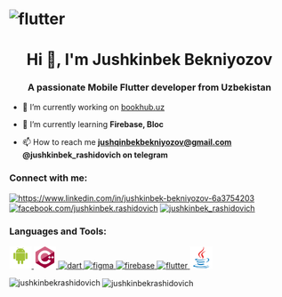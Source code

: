 <h1><img src="https://www.vectorlogo.zone/logos/flutterio/flutterio-icon.svg" alt="flutter" width="200" height="40"/></h1>
<h1 align="center">Hi 👋, I'm Jushkinbek Bekniyozov</h1>
<h3 align="center">A passionate Mobile Flutter developer from Uzbekistan</h3>


- 🔭 I’m currently working on [bookhub.uz](bookhub.uz)

- 🌱 I’m currently learning **Firebase, Bloc**

- 📫 How to reach me **jushqinbekbekniyozov@gmail.com @jushkinbek_rashidovich on telegram**

<h3 align="left">Connect with me:</h3>
<p align="left">
<a href="https://linkedin.com/in/jushkinbek-bekniyozov-6a3754203" target="blank"><img align="center" src="https://raw.githubusercontent.com/rahuldkjain/github-profile-readme-generator/master/src/images/icons/Social/linked-in-alt.svg" alt="https://www.linkedin.com/in/jushkinbek-bekniyozov-6a3754203" height="30" width="40" /></a>
<a href="https://fb.com/jushkinbek.rashidovich" target="blank"><img align="center" src="https://raw.githubusercontent.com/rahuldkjain/github-profile-readme-generator/master/src/images/icons/Social/facebook.svg" alt="facebook.com/jushkinbek.rashidovich" height="30" width="40" /></a>
<a href="https://instagram.com/jushkinbek_rashidovich" target="blank"><img align="center" src="https://raw.githubusercontent.com/rahuldkjain/github-profile-readme-generator/master/src/images/icons/Social/instagram.svg" alt="jushkinbek_rashidovich" height="30" width="40" /></a>
</p>

<h3 align="left">Languages and Tools:</h3>
<p align="left"> <a href="https://developer.android.com" target="_blank" rel="noreferrer"> <img src="https://raw.githubusercontent.com/devicons/devicon/master/icons/android/android-original-wordmark.svg" alt="android" width="40" height="40"/> </a> <a href="https://www.w3schools.com/cpp/" target="_blank" rel="noreferrer"> <img src="https://raw.githubusercontent.com/devicons/devicon/master/icons/cplusplus/cplusplus-original.svg" alt="cplusplus" width="40" height="40"/> </a> <a href="https://dart.dev" target="_blank" rel="noreferrer"> <img src="https://www.vectorlogo.zone/logos/dartlang/dartlang-icon.svg" alt="dart" width="40" height="40"/> </a> <a href="https://www.figma.com/" target="_blank" rel="noreferrer"> <img src="https://www.vectorlogo.zone/logos/figma/figma-icon.svg" alt="figma" width="40" height="40"/> </a> <a href="https://firebase.google.com/" target="_blank" rel="noreferrer"> <img src="https://www.vectorlogo.zone/logos/firebase/firebase-icon.svg" alt="firebase" width="40" height="40"/> </a> <a href="https://flutter.dev" target="_blank" rel="noreferrer"> <img src="https://www.vectorlogo.zone/logos/flutterio/flutterio-icon.svg" alt="flutter" width="40" height="40"/> </a> <a href="https://www.java.com" target="_blank" rel="noreferrer"> <img src="https://raw.githubusercontent.com/devicons/devicon/master/icons/java/java-original.svg" alt="java" width="40" height="40"/> </a> </p>

<p><img align="left" src="https://github-readme-stats.vercel.app/api/top-langs?username=jushkinbekrashidovich&show_icons=true&locale=en&layout=compact" alt="jushkinbekrashidovich" /></p>

<p>&nbsp;<img align="center" src="https://github-readme-stats.vercel.app/api?username=jushkinbekrashidovich&show_icons=true&locale=en" alt="jushkinbekrashidovich" /></p>

